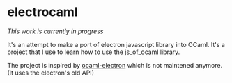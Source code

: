 electrocaml
=============

_This work is currently in progress_

It's an attempt to make a port of electron javascript library into OCaml. It's a project that I use to learn how to use the js\_of\_ocaml library.

The project is inspired by [ocaml-electron](https://github.com/fxfactorial/ocaml-electron) which is not maintened anymore. (It uses the electron's old API)
